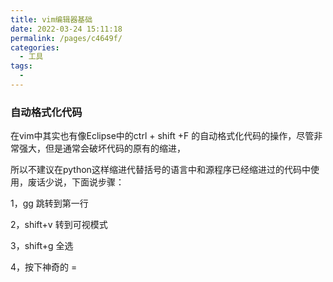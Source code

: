 ```yaml
---
title: vim编辑器基础
date: 2022-03-24 15:11:18
permalink: /pages/c4649f/
categories:
  - 工具
tags:
  - 
---
```





### 自动格式化代码

在vim中其实也有像Eclipse中的ctrl + shift +F 的自动格式化代码的操作，尽管非常强大，但是通常会破坏代码的原有的缩进，

所以不建议在python这样缩进代替括号的语言中和源程序已经缩进过的代码中使用，废话少说，下面说步骤：

1，gg 跳转到第一行

2，shift+v 转到可视模式

3，shift+g 全选

4，按下神奇的 =

